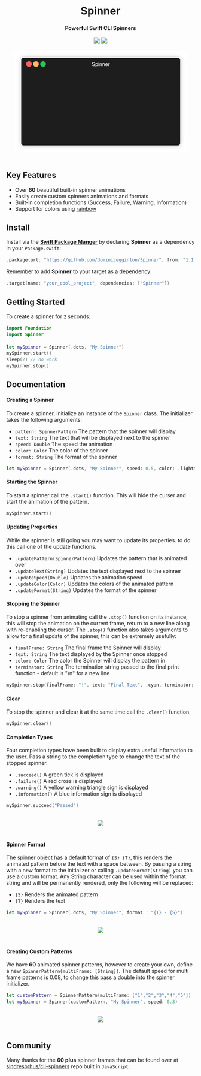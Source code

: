 <h1 align='center'>Spinner</h1>
<h4 align='center'>Powerful Swift CLI Spinners

<div align='center'>
	<br>
	<img src='https://img.shields.io/github/workflow/status/dominicegginton/Spinner/CI?label=CI'>
	<img src='https://img.shields.io/github/v/tag/dominicegginton/Spinner?include_prereleases&label=Release'>
	<br>
	<br>
	<img  src="https://raw.githubusercontent.com/dominicegginton/Spinner/master/Assets/demo.gif">
	<br>
	<br>
</div>

## Key Features

- Over **60** beautiful built-in spinner animations
- Easily create custom spinners animations and formats
- Built-in completion functions (Success, Failure, Warning, Information)
- Support for colors using [rainbow](https://github.com/onevcat/Rainbow)

## Install 

Install via the [**Swift Package Manger**](https://swift.org/package-manager/) by declaring **Spinner** as a dependency in your  `Package.swift`:

``` swift
.package(url: "https://github.com/dominicegginton/Spinner", from: "1.1.4")
```

Remember to add **Spinner** to your target as a dependency:

``` swift
.target(name: "your_cool_project", dependencies: ["Spinner"])
```



## Getting Started

To create a spinner for `2` seconds:

``` swift
import Foundation
import Spinner

let mySpinner = Spinner(.dots, "My Spinner")
mySpinner.start()
sleep(2) // do work
mySpinner.stop()
```

## Documentation

#### Creating a Spinner

To create a spinner, initialize an instance of the `Spinner` class. The initializer takes the following arguments:

- `pattern: SpinnerPattern` The pattern that the spinner will display
- `text: String` The text that will be displayed next to the spinner
- `speed: Double` The speed the animation
- `color: Color` The color of the spinner
- `format: String` The format of the spinner

``` swift
let mySpinner = Spinner(.dots, "My Spinner", speed: 0.5, color: .lightMagenta, format : "{S} {T}")
```
#### Starting the Spinner
To start a spinner call the `.start()` function. This will hide the curser and start the animation of the pattern.
``` swift
mySpinner.start()
```
#### Updating Properties
While the spinner is still going you may want to update its properties. to do this call one of the update functions.
- `.updatePattern(SpinnerPattern)` Updates the pattern that is animated over
- `.updateText(String)` Updates the text displayed next to the spinner
- `.updateSpeed(Double)` Updates the animation speed
- `.updateColor(Color)` Updates the colors of the animated pattern
- `.updateFormat(String)` Updates the format of the spinner
#### Stopping the Spinner
To stop a spinner from animating call the `.stop()` function on its instance, this will stop the animation on the current frame, return to a new line along with re-enabling the curser. The `.stop()` function also takes arguments to allow for a final update of the spinner, this can be extremely usefully: 
- `finalFrame: String` The final frame the Spinner will display
- `text: String` The text displayed by the Spinner once stopped
- `color: Color` The color the Spinner will display the pattern in
- `terminator: String` The termination string passed to the final print function - default is "\n" for a new line
``` swift
mySpinner.stop(finalFrame: "!", text: "Final Text", .cyan, terminator: "\n")
``` 
#### Clear
To stop the spinner and clear it at the same time call the `.clear()` function.
``` swift
mySpinner.clear()
```
#### Completion Types
Four completion types have been built to display extra useful information to the user. Pass a string to the completion type to change the text of the stopped spinner. 
- `.succeed()` A green tick is displayed
- `.failure()` A red cross is displayed
- `.warning()` A yellow warning triangle sign is displayed 
- `.information()` A blue information sign is displayed
``` swift
mySpinner.succeed("Passed")
```
<p align="center">
	<br>
	<img src="https://raw.githubusercontent.com/dominicegginton/Spinner/master/Assets/completion_types.gif">
	<br>
	<br>
</p>

#### Spinner Format

The spinner object has a default format of `{S} {T}`, this renders the animated pattern before the text with a space between. By passing a string with a new format to the initializer or calling `.updateFormat(String)` you can use a custom format. Any String character can be used within the format string and will be permanently rendered, only the following will be replaced:
- `{S}` Renders the animated pattern
- `{T}` Renders the text
``` swift
let mySpinner = Spinner(.dots, "My Spinner", format : "{T} - {S}")
```
<p align="center">
	<br>
	<img src="https://raw.githubusercontent.com/dominicegginton/Spinner/master/Assets/format.gif">
	<br>
	<br>
</p>

#### Creating Custom Patterns
We have **60** animated spinner patterns, however to create your own, define a new `SpinnerPattern(multiFrame: [String])`. The default speed for multi frame patterns is 0.08, to change this pass a double into the spinner initializer.
``` swift
let customPattern = SpinnerPattern(multiFrame: ["1","2","3","4","5"])
let mySpinner = Spinner(customPattern, "My Spinner", speed: 0.3)
```
<p align="center">
	<br>
	<img src="https://raw.githubusercontent.com/dominicegginton/Spinner/master/Assets/custom_pattern.gif">
	<br>
	<br>
</p>

## Community

Many thanks for the **60 plus** spinner frames that can be found over at [sindresorhus/cli-spinners](https://github.com/sindresorhus/cli-spinners) repo built in `JavaScript`.
